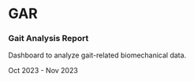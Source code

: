 # GAR
### Gait Analysis Report

Dashboard to analyze gait-related biomechanical data.

Oct 2023 - Nov 2023
